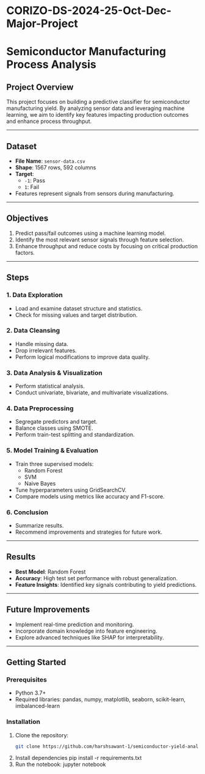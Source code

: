 # CORIZO-DS-2024-25-Oct-Dec-Major-Project
# Semiconductor Manufacturing Process Analysis

## Project Overview
This project focuses on building a predictive classifier for semiconductor manufacturing yield. By analyzing sensor data and leveraging machine learning, we aim to identify key features impacting production outcomes and enhance process throughput.

---

## Dataset
- **File Name**: `sensor-data.csv`
- **Shape**: 1567 rows, 592 columns
- **Target**:
  - `-1`: Pass
  - `1`: Fail
- Features represent signals from sensors during manufacturing.

---

## Objectives
1. Predict pass/fail outcomes using a machine learning model.
2. Identify the most relevant sensor signals through feature selection.
3. Enhance throughput and reduce costs by focusing on critical production factors.

---

## Steps
### 1. Data Exploration
- Load and examine dataset structure and statistics.
- Check for missing values and target distribution.

### 2. Data Cleansing
- Handle missing data.
- Drop irrelevant features.
- Perform logical modifications to improve data quality.

### 3. Data Analysis & Visualization
- Perform statistical analysis.
- Conduct univariate, bivariate, and multivariate visualizations.

### 4. Data Preprocessing
- Segregate predictors and target.
- Balance classes using SMOTE.
- Perform train-test splitting and standardization.

### 5. Model Training & Evaluation
- Train three supervised models:
  - Random Forest
  - SVM
  - Naive Bayes
- Tune hyperparameters using GridSearchCV.
- Compare models using metrics like accuracy and F1-score.

### 6. Conclusion
- Summarize results.
- Recommend improvements and strategies for future work.

---

## Results
- **Best Model**: Random Forest
- **Accuracy**: High test set performance with robust generalization.
- **Feature Insights**: Identified key signals contributing to yield predictions.

---

## Future Improvements
- Implement real-time prediction and monitoring.
- Incorporate domain knowledge into feature engineering.
- Explore advanced techniques like SHAP for interpretability.

---

## Getting Started
### Prerequisites
- Python 3.7+
- Required libraries: pandas, numpy, matplotlib, seaborn, scikit-learn, imbalanced-learn

### Installation
1. Clone the repository:
   ```bash
   git clone https://github.com/harshsawant-1/semiconductor-yield-analysis.git
  2. Install dependencies
pip install -r requirements.txt
3. Run the notebook:
jupyter notebook
